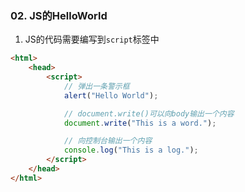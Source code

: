 ### 02. JS的HelloWorld

1. JS的代码需要编写到`script`标签中

```html
<html>
    <head>
        <script>
            // 弹出一条警示框
            alert("Hello World");

            // document.write()可以向body输出一个内容
            document.write("This is a word.");

            // 向控制台输出一个内容
            console.log("This is a log.");
        </script>
    </head>
</html>
```